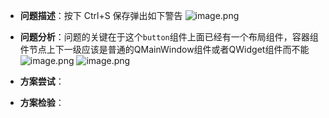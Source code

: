 
- **问题描述**：按下 Ctrl+S 保存弹出如下警告
	![image.png](https://i0.hdslb.com/bfs/article/51e35013ed5b807bbac55beea5047914394687087.png)
- **问题分析**：问题的关键在于这个`button`组件上面已经有一个布局组件，容器组件节点上下一级应该是普通的QMainWindow组件或者QWidget组件而不能
	![image.png](https://i0.hdslb.com/bfs/article/34a877fcd36623b901029f0ce202ce70394687087.png)
	![image.png](https://i0.hdslb.com/bfs/article/a22d30fdf4c023bf87bfbfee78449298394687087.png)




- **方案尝试**：
- **方案检验**：


